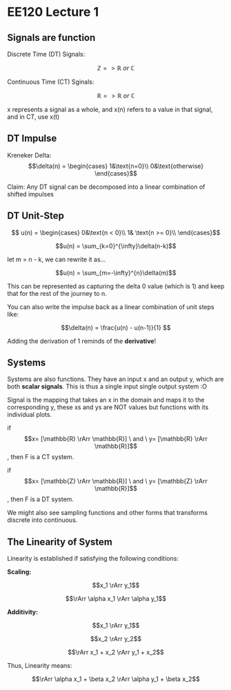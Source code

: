 # EE120 Lecture 1


## Signals are function
Discrete Time (DT) Signals:

$$\mathbb{Z} => \mathbb{R} \ or \ \mathbb{C}$$

Continuous Time (CT) Sginals: 

$$\mathbb{R} => \mathbb{R} \ or \ \mathbb{C}$$

x represents a signal as a whole, and x(n) refers to a value in that signal, and in CT, use x(t)

## DT Impulse
Kreneker Delta:
$$\delta(n) = \begin{cases}
1&\text{n=0}\\
0&\text{otherwise} 
\end{cases}$$

Claim: Any DT signal can be decomposed into a linear combination of shifted impulses

## DT Unit-Step
$$ u(n) = \begin{cases}
0&\text{n < 0}\\
1& \text{n >= 0}\\ 
\end{cases}$$

$$u(n) = \sum_{k=0}^{\infty}\delta(n-k)$$

let m = n - k, we can rewrite it as...

$$u(n) = \sum_{m=-\infty}^{n}\delta(m)$$

This can be represented as capturing the delta 0 value (which is 1) and keep that for the rest of the journey to n.

You can also write the impulse back as a linear combination of unit steps like:

$$\delta(n) = \frac{u(n) - u(n-1)}{1} $$

Adding the derivation of 1 reminds of the **derivative**!

## Systems

Systems are also functions. They have an input x and an output y, which are both **scalar signals**. This is thus a single input single output system :O

Signal is the mapping that takes an x in the domain and maps it to the corresponding y, these xs and ys are NOT values but functions with its individual plots.

if $$x= [\mathbb{R} \rArr \mathbb{R}] \ and \ y= [\mathbb{R} \rArr \mathbb{R}]$$, then F is a CT system.

if $$x= [\mathbb{Z} \rArr \mathbb{R}] \ and \ y= [\mathbb{Z} \rArr \mathbb{R}]$$, then F is a DT system.

We might also see sampling functions and other forms that transforms discrete into continuous.

## The Linearity of System
Linearity is established if satisfying the following conditions:

**Scaling:**

$$x_1 \rArr y_1$$

$$\rArr \alpha x_1 \rArr \alpha y_1$$

**Additivity:**

$$x_1 \rArr y_1$$

$$x_2 \rArr y_2$$

$$\rArr x_1 +  x_2 \rArr y_1 + x_2$$

Thus, Linearity means:

$$\rArr \alpha x_1 + \beta x_2 \rArr \alpha y_1 + \beta x_2$$